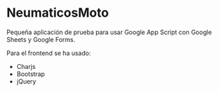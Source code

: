 # NeumaticosMoto
Pequeña aplicación de prueba para usar Google App Script con Google Sheets y Google Forms.

Para el frontend se ha usado:
- Charjs
- Bootstrap
- jQuery
